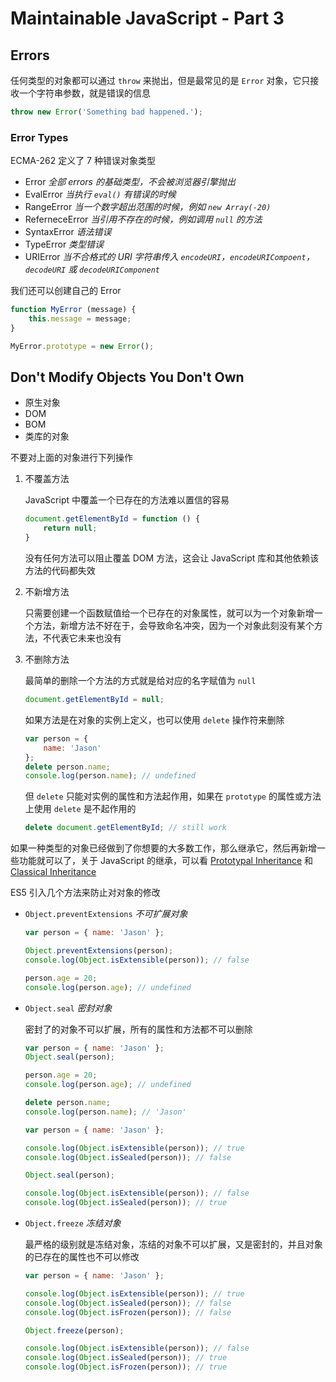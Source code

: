 # Maintainable JavaScript - Part 3

## Errors

任何类型的对象都可以通过 `throw` 来抛出，但是最常见的是 `Error` 对象，它只接收一个字符串参数，就是错误的信息

```javascript
throw new Error('Something bad happened.');
```

### Error Types

ECMA-262 定义了 7 种错误对象类型

- Error *全部 errors 的基础类型，不会被浏览器引擎抛出*
- EvalError *当执行 `eval()` 有错误的时候*
- RangeError *当一个数字超出范围的时候，例如 `new Array(-20)`*
- ReferneceError *当引用不存在的时候，例如调用 `null` 的方法*
- SyntaxError *语法错误*
- TypeError *类型错误*
- URIError *当不合格式的 URI 字符串传入 `encodeURI`，`encodeURICompoent`，`decodeURI` 或 `decodeURIComponent`*

我们还可以创建自己的 Error

```javascript
function MyError (message) {
    this.message = message;
}

MyError.prototype = new Error();
```

## Don't Modify Objects You Don't Own

- 原生对象
- DOM
- BOM
- 类库的对象

不要对上面的对象进行下列操作

1. 不覆盖方法

    JavaScript 中覆盖一个已存在的方法难以置信的容易
    
    ```javascript
    document.getElementById = function () {
        return null;
    }
    ```
    
    没有任何方法可以阻止覆盖 DOM 方法，这会让 JavaScript 库和其他依赖该方法的代码都失效
    
2. 不新增方法

    只需要创建一个函数赋值给一个已存在的对象属性，就可以为一个对象新增一个方法，新增方法不好在于，会导致命名冲突，因为一个对象此刻没有某个方法，不代表它未来也没有

3. 不删除方法

    最简单的删除一个方法的方式就是给对应的名字赋值为 `null`
    
    ```javascript
    document.getElementById = null;
    ```
    
    如果方法是在对象的实例上定义，也可以使用 `delete` 操作符来删除
    
    ```javascript
    var person = {
        name: 'Jason'
    };
    delete person.name;
    console.log(person.name); // undefined
    ```
    
    但 `delete` 只能对实例的属性和方法起作用，如果在 `prototype` 的属性或方法上使用 `delete` 是不起作用的
    
    ```javascript
    delete document.getElementById; // still work
    ```
    
如果一种类型的对象已经做到了你想要的大多数工作，那么继承它，然后再新增一些功能就可以了，关于 JavaScript 的继承，可以看 [Prototypal Inheritance](https://github.com/L-movingon/prepare-for-interview/blob/master/JavaScript/prototypal-inheritance.md) 和 [Classical Inheritance](https://github.com/L-movingon/prepare-for-interview/blob/master/JavaScript/classical-inheritance.md)

ES5 引入几个方法来防止对对象的修改

- `Object.preventExtensions` *不可扩展对象*
    
    ```javascript
    var person = { name: 'Jason' };
    
    Object.preventExtensions(person);
    console.log(Object.isExtensible(person)); // false
    
    person.age = 20;
    console.log(person.age); // undefined
    ```

- `Object.seal` *密封对象*

    密封了的对象不可以扩展，所有的属性和方法都不可以删除
    
    ```javascript
    var person = { name: 'Jason' };
    Object.seal(person);
    
    person.age = 20;
    console.log(person.age); // undefined
    
    delete person.name;
    console.log(person.name); // 'Jason'
    ```

    ```javascript
    var person = { name: 'Jason' };
    
    console.log(Object.isExtensible(person)); // true
    console.log(Object.isSealed(person)); // false
    
    Object.seal(person);
    
    console.log(Object.isExtensible(person)); // false
    console.log(Object.isSealed(person)); // true
    ```
    
- `Object.freeze` *冻结对象*

    最严格的级别就是冻结对象，冻结的对象不可以扩展，又是密封的，并且对象的已存在的属性也不可以修改
    
    ```javascript
    var person = { name: 'Jason' };
    
    console.log(Object.isExtensible(person)); // true
    console.log(Object.isSealed(person)); // false
    console.log(Object.isFrozen(person)); // false
    
    Object.freeze(person);
    
    console.log(Object.isExtensible(person)); // false
    console.log(Object.isSealed(person)); // true
    console.log(Object.isFrozen(person)); // true
    ```
